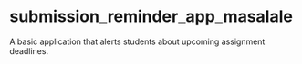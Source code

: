 # submission_reminder_app_masalale
A basic application that alerts students about upcoming assignment deadlines.
